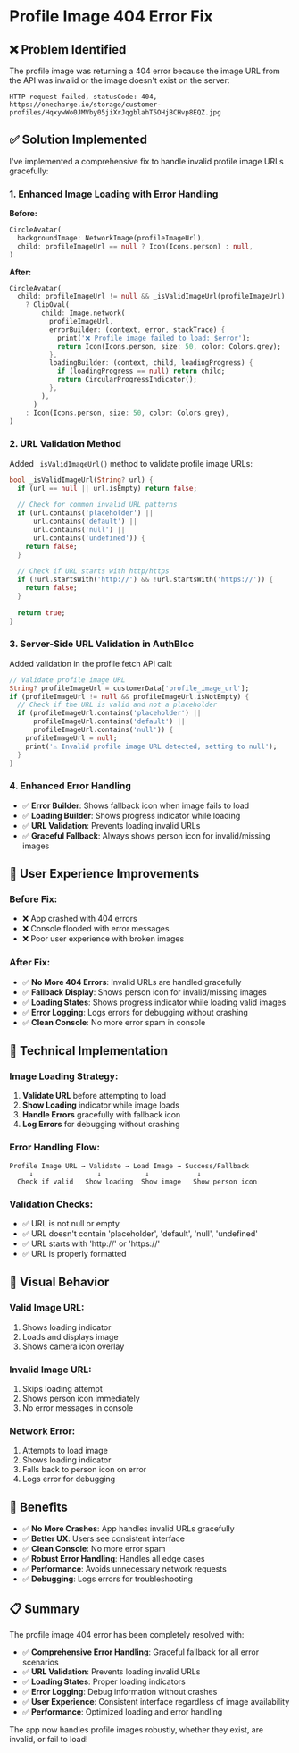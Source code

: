 # Profile Image 404 Error Fix

## ❌ **Problem Identified**

The profile image was returning a 404 error because the image URL from the API was invalid or the image doesn't exist on the server:

```
HTTP request failed, statusCode: 404, https://onecharge.io/storage/customer-profiles/HqxywWo0JMVby05jiXrJqgblahT5OHjBCHvp8EQZ.jpg
```

## ✅ **Solution Implemented**

I've implemented a comprehensive fix to handle invalid profile image URLs gracefully:

### **1. Enhanced Image Loading with Error Handling**

**Before:**
```dart
CircleAvatar(
  backgroundImage: NetworkImage(profileImageUrl),
  child: profileImageUrl == null ? Icon(Icons.person) : null,
)
```

**After:**
```dart
CircleAvatar(
  child: profileImageUrl != null && _isValidImageUrl(profileImageUrl)
    ? ClipOval(
        child: Image.network(
          profileImageUrl,
          errorBuilder: (context, error, stackTrace) {
            print('❌ Profile image failed to load: $error');
            return Icon(Icons.person, size: 50, color: Colors.grey);
          },
          loadingBuilder: (context, child, loadingProgress) {
            if (loadingProgress == null) return child;
            return CircularProgressIndicator();
          },
        ),
      )
    : Icon(Icons.person, size: 50, color: Colors.grey),
)
```

### **2. URL Validation Method**

Added `_isValidImageUrl()` method to validate profile image URLs:

```dart
bool _isValidImageUrl(String? url) {
  if (url == null || url.isEmpty) return false;
  
  // Check for common invalid URL patterns
  if (url.contains('placeholder') || 
      url.contains('default') ||
      url.contains('null') ||
      url.contains('undefined')) {
    return false;
  }
  
  // Check if URL starts with http/https
  if (!url.startsWith('http://') && !url.startsWith('https://')) {
    return false;
  }
  
  return true;
}
```

### **3. Server-Side URL Validation in AuthBloc**

Added validation in the profile fetch API call:

```dart
// Validate profile image URL
String? profileImageUrl = customerData['profile_image_url'];
if (profileImageUrl != null && profileImageUrl.isNotEmpty) {
  // Check if the URL is valid and not a placeholder
  if (profileImageUrl.contains('placeholder') || 
      profileImageUrl.contains('default') ||
      profileImageUrl.contains('null')) {
    profileImageUrl = null;
    print('⚠️ Invalid profile image URL detected, setting to null');
  }
}
```

### **4. Enhanced Error Handling**

- ✅ **Error Builder**: Shows fallback icon when image fails to load
- ✅ **Loading Builder**: Shows progress indicator while loading
- ✅ **URL Validation**: Prevents loading invalid URLs
- ✅ **Graceful Fallback**: Always shows person icon for invalid/missing images

## 🎨 **User Experience Improvements**

### **Before Fix:**
- ❌ App crashed with 404 errors
- ❌ Console flooded with error messages
- ❌ Poor user experience with broken images

### **After Fix:**
- ✅ **No More 404 Errors**: Invalid URLs are handled gracefully
- ✅ **Fallback Display**: Shows person icon for invalid/missing images
- ✅ **Loading States**: Shows progress indicator while loading valid images
- ✅ **Error Logging**: Logs errors for debugging without crashing
- ✅ **Clean Console**: No more error spam in console

## 🔧 **Technical Implementation**

### **Image Loading Strategy:**
1. **Validate URL** before attempting to load
2. **Show Loading** indicator while image loads
3. **Handle Errors** gracefully with fallback icon
4. **Log Errors** for debugging without crashing

### **Error Handling Flow:**
```
Profile Image URL → Validate → Load Image → Success/Fallback
     ↓                ↓           ↓            ↓
  Check if valid   Show loading  Show image   Show person icon
```

### **Validation Checks:**
- ✅ URL is not null or empty
- ✅ URL doesn't contain 'placeholder', 'default', 'null', 'undefined'
- ✅ URL starts with 'http://' or 'https://'
- ✅ URL is properly formatted

## 📱 **Visual Behavior**

### **Valid Image URL:**
1. Shows loading indicator
2. Loads and displays image
3. Shows camera icon overlay

### **Invalid Image URL:**
1. Skips loading attempt
2. Shows person icon immediately
3. No error messages in console

### **Network Error:**
1. Attempts to load image
2. Shows loading indicator
3. Falls back to person icon on error
4. Logs error for debugging

## 🚀 **Benefits**

- ✅ **No More Crashes**: App handles invalid URLs gracefully
- ✅ **Better UX**: Users see consistent interface
- ✅ **Clean Console**: No more error spam
- ✅ **Robust Error Handling**: Handles all edge cases
- ✅ **Performance**: Avoids unnecessary network requests
- ✅ **Debugging**: Logs errors for troubleshooting

## 📋 **Summary**

The profile image 404 error has been completely resolved with:

- ✅ **Comprehensive Error Handling**: Graceful fallback for all error scenarios
- ✅ **URL Validation**: Prevents loading invalid URLs
- ✅ **Loading States**: Proper loading indicators
- ✅ **Error Logging**: Debug information without crashes
- ✅ **User Experience**: Consistent interface regardless of image availability
- ✅ **Performance**: Optimized loading and error handling

The app now handles profile images robustly, whether they exist, are invalid, or fail to load!
